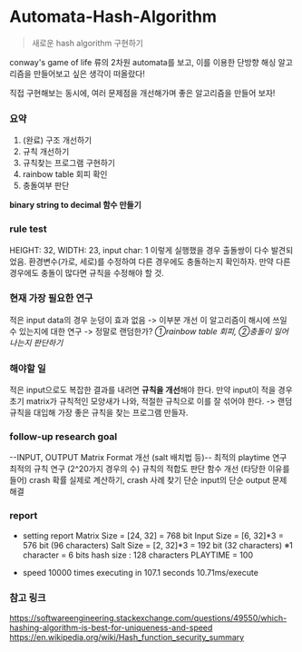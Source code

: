 # Automata-Hash-Algorithm

> 새로운 hash algorithm 구현하기

conway's game of life 류의 2차원 automata를 보고, 이를 이용한 단방향 해싱 알고리즘을 만들어보고 싶은 생각이 떠올랐다!

직접 구현해보는 동시에, 여러 문제점을 개선해가며 좋은 알고리즘을 만들어 보자!

### 요약
1. (완료) 구조 개선하기
2. 규칙 개선하기
3. 규칙찾는 프로그램 구현하기
4. rainbow table 회피 확인
5. 충돌여부 판단

**binary string to decimal 함수 만들기**

### rule test
HEIGHT: 32, WIDTH: 23, input char: 1
이렇게 실행했을 경우 출돌쌍이 다수 발견되었음. 환경변수(가로, 세로)를 수정하여 다른 경우에도 충돌하는지 확인하자.
만약 다른 경우에도 충돌이 많다면 규칙을 수정해야 할 것.

### 현재 가장 필요한 연구
적은 input data의 경우 눈덩이 효과 없음 -> 이부분 개선
이 알고리즘이 해시에 쓰일 수 있는지에 대한 연구 -> 정말로 랜덤한가?
_①rainbow table 회피, ②충돌이 일어나는지 판단하기_

### 해야할 일
적은 input으로도 복잡한 결과를 내려면 **규칙을 개선**해야 한다.
만약 input이 적을 경우 초기 matrix가 규칙적인 모양새가 나와, 적절한 규칙으로 이를 잘 섞어야 한다. 
-> 랜덤 규칙을 대입해 가장 좋은 규칙을 찾는 프로그램 만들자.

### follow-up research goal
--INPUT, OUTPUT Matrix Format 개선 (salt 배치법 등)--
최적의 playtime 연구
최적의 규칙 연구 (2^20가지 경우의 수)
규칙의 적합도 판단 함수 개선 (타당한 이유를 들어)
crash 확률 실제로 계산하기, crash 사례 찾기
단순 input의 단순 output 문제 해결

### report
- setting report
Matrix Size = [24, 32] = 768 bit
Input Size = [6, 32]*3 = 576 bit (96 characters)
Salt Size = [2, 32]*3 = 192 bit (32 characters)
※1 character = 6 bits
hash size : 128 characters
PLAYTIME = 100

- speed
10000 times executing in 107.1 seconds
10.71ms/execute

### 참고 링크
https://softwareengineering.stackexchange.com/questions/49550/which-hashing-algorithm-is-best-for-uniqueness-and-speed
https://en.wikipedia.org/wiki/Hash_function_security_summary







